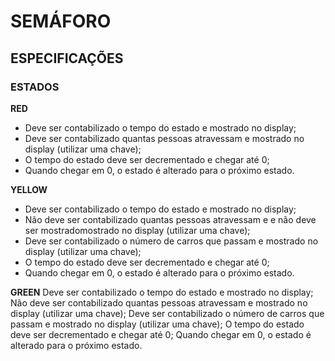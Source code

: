 # SEMÁFORO
## ESPECIFICAÇÕES

### ESTADOS

**RED**
 - Deve ser contabilizado o tempo do estado e mostrado no display;
 - Deve ser contabilizado quantas pessoas atravessam e mostrado no display (utilizar uma chave);
 - O tempo do estado deve ser decrementado e chegar até 0;
 - Quando chegar em 0, o estado é alterado para o próximo estado.

**YELLOW**
 - Deve ser contabilizado o tempo do estado e mostrado no display;
 - Não deve  ser contabilizado quantas pessoas atravessam e e não deve ser mostradomostrado no display (utilizar uma chave);
 - Deve  ser contabilizado o número de carros que passam e mostrado no display (utilizar uma chave);
 - O tempo do estado deve ser decrementado e chegar até 0;
 - Quando chegar em 0, o estado é alterado para o próximo estado.

**GREEN**
Deve ser contabilizado o tempo do estado e mostrado no display;
Não deve  ser contabilizado quantas pessoas atravessam e mostrado no display (utilizar uma chave);
Deve  ser contabilizado o número de carros que passam e mostrado no display (utilizar uma chave);
O tempo do estado deve ser decrementado e chegar até 0;
Quando chegar em 0, o estado é alterado para o próximo estado.





